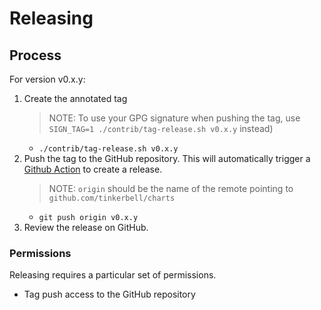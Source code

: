 # Releasing

## Process

For version v0.x.y:

1. Create the annotated tag
    > NOTE: To use your GPG signature when pushing the tag, use `SIGN_TAG=1 ./contrib/tag-release.sh v0.x.y` instead)
    - `./contrib/tag-release.sh v0.x.y`
1. Push the tag to the GitHub repository. This will automatically trigger a [Github Action](https://github.com/tinkerbell/charts/actions) to create a release.
    > NOTE: `origin` should be the name of the remote pointing to `github.com/tinkerbell/charts`
    - `git push origin v0.x.y`
1. Review the release on GitHub.

### Permissions

Releasing requires a particular set of permissions.

-   Tag push access to the GitHub repository
